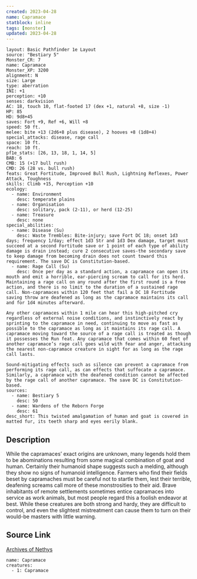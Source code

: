 ```yaml
---
created: 2023-04-28
name: Capramace
statblock: inline
tags: [monster]
updated: 2023-04-28
---
```

```statblock
layout: Basic Pathfinder 1e Layout
source: "Bestiary 5"
Monster_CR: 7
name: Capramace
Monster_XP: 3200
alignment: N
size: Large
type: aberration
INI: +1
perception: +10
senses: darkvision
AC: 18, touch 10, flat-footed 17 (dex +1, natural +8, size -1)
HP: 85
HD: 9d8+45
saves: Fort +9, Ref +6, Will +8
speed: 50 ft.
melee: bite +13 (2d6+8 plus disease), 2 hooves +8 (1d8+4)
special_attacks: disease, rage call
space: 10 ft.
reach: 10 ft.
pf1e_stats: [26, 13, 18, 1, 14, 5]
BAB: 6
CMB: 15 (+17 bull rush)
CMD: 26 (28 vs. bull rush)
feats: Great Fortitude, Improved Bull Rush, Lightning Reflexes, Power Attack, Toughness
skills: Climb +15, Perception +10
ecology:
  - name: Environment
    desc: temperate plains
  - name: Organisation
    desc: solitary, pack (2-11), or herd (12-25)
  - name: Treasure
    desc: none
special_abilities:
  - name: Disease (Su)
    desc: Waste Trembles: Bite-injury; save Fort DC 18; onset 1d3 days; frequency 1/day; effect 1d3 Str and 1d3 Dex damage, target must succeed at a second Fortitude save or 1 point of each type of ability damage is drain instead; cure 2 consecutive saves-the secondary save to keep damage from becoming drain does not count toward this requirement. The save DC is Constitution-based.
  - name: Rage Call (Su)
    desc: Once per day as a standard action, a capramace can open its mouth and emit a horrible, ear-piercing scream to call for its herd. Maintaining a rage call on any round after the first round is a free action, and there is no limit to the duration of a sustained rage call. Non-capramaces within 120 feet that fail a DC 18 Fortitude saving throw are deafened as long as the capramace maintains its call and for 1d4 minutes afterward.

Any other capramaces within 1 mile can hear this high-pitched cry regardless of external noise conditions, and instinctively react by sprinting to the capramace in need, continuing to move as fast as possible to the capramace as long as it maintains its rage call. A capramace moving toward the source of a rage call is treated as though it possesses the Run feat. Any capramace that comes within 60 feet of another capramace’s rage call goes wild with fear and anger, attacking the nearest non-capramace creature in sight for as long as the rage call lasts.

Sound-mitigating effects such as silence can prevent a capramace from performing its rage call, as can effects that suffocate a capramace. Similarly, a capramace with the deafened condition cannot be affected by the rage call of another capramace. The save DC is Constitution-based.
sources:
  - name: Bestiary 5
    desc: 50
  - name: Wardens of the Reborn Forge
    desc: 61
desc_short: This twisted amalgamation of human and goat is covered in matted fur, its teeth sharp and eyes eerily blank.
```
## Description
While the capramaces’ exact origins are unknown, many legends hold them to be abominations resulting from some magical combination of goat and human. Certainly their humanoid shape suggests such a melding, although they show no signs of humanoid intelligence. Farmers who find their fields beset by capramaches must be careful not to startle them, lest their terrible, deafening screams call more of these monstrosities to their aid. Brave inhabitants of remote settlements sometimes entice capramaces into service as work animals, but most people regard this a foolish endeavor at best. While these creatures are both strong and hardy, they are difficult to control, and even the slightest mistreatment can cause them to turn on their would-be masters with little warning.
## Source Link
[Archives of Nethys](https://aonprd.com/MonsterDisplay.aspx?ItemName=Capramace)
```encounter-table
name: Capramace
creatures:
  - 1: Capramace
```
